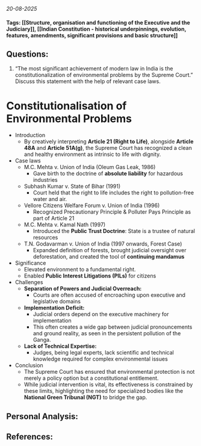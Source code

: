*20-08-2025*
#### Tags: [[Structure, organisation and functioning of the Executive and the Judiciary]], [[Indian Constitution - historical underpinnings, evolution, features, amendments, significant provisions and basic structure]]


## Questions:

1. “The most significant achievement of modern law in India is the constitutionalization of environmental problems by the Supreme Court.” Discuss this statement with the help of relevant case laws.

# Constitutionalisation of Environmental Problems

- Introduction
	- By creatively interpreting **Article 21 (Right to Life)**, alongside **Article 48A** and **Article 51A(g)**, the Supreme Court has recognized a clean and healthy environment as intrinsic to life with dignity.
- Case laws
	- M.C. Mehta v. Union of India (Oleum Gas Leak, 1986)
		- Gave birth to the doctrine of **absolute liability** for hazardous industries
	- Subhash Kumar v. State of Bihar (1991)
		- Court held that the right to life includes the right to pollution-free water and air.
	- Vellore Citizens Welfare Forum v. Union of India (1996)
		- Recognized Precautionary Principle & Polluter Pays Principle as part of Article 21
	- M.C. Mehta v. Kamal Nath (1997)
		- Introduced the **Public Trust Doctrine**: State is a trustee of natural resources
	- T.N. Godavarman v. Union of India (1997 onwards, Forest Case)
		- Expanded definition of forests, brought judicial oversight over deforestation, and created the tool of **continuing mandamus**
- Significance
	- Elevated environment to a fundamental right.
	- Enabled **Public Interest Litigations (PILs)** for citizens
- Challenges
	- **Separation of Powers and Judicial Overreach:** 
		- Courts are often accused of encroaching upon executive and legislative domains
	- **Implementation Deficit:** 
		- Judicial orders depend on the executive machinery for implementation
		- This often creates a wide gap between judicial pronouncements and ground reality, as seen in the persistent pollution of the Ganga.
	- **Lack of Technical Expertise:** 
		- Judges, being legal experts, lack scientific and technical knowledge required for complex environmental issues
- Conclusion
	- The Supreme Court has ensured that environmental protection is not merely a policy option but a constitutional entitlement.
	- While judicial intervention is vital, its effectiveness is constrained by these limits, highlighting the need for specialized bodies like the **National Green Tribunal (NGT)** to bridge the gap.




## Personal Analysis:


## References: